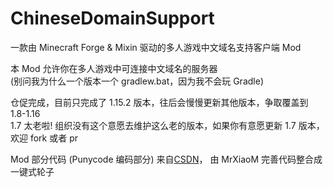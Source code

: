 # ChineseDomainSupport
一款由 Minecraft Forge &amp; Mixin 驱动的多人游戏中文域名支持客户端 Mod

本 Mod 允许你在多人游戏中可连接中文域名的服务器  
(别问我为什么一个版本一个 gradlew.bat，因为我不会玩 Gradle)  

仓促完成，目前只完成了 1.15.2 版本，往后会慢慢更新其他版本，争取覆盖到 1.8-1.16  
1.7 太老啦! 组织没有这个意愿去维护这么老的版本，如果你有意愿更新 1.7 版本，欢迎 fork 或者 pr  


Mod 部分代码 (Punycode 编码部分) 来自[CSDN](https://blog.csdn.net/weixin_31720623/article/details/114351185)， 由 MrXiaoM 完善代码整合成一键式轮子